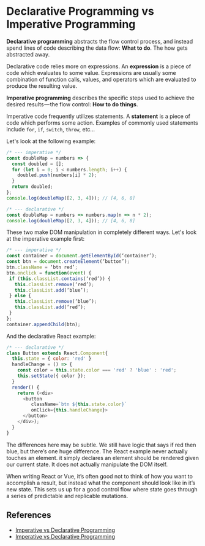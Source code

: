 # Declarative Programming vs Imperative Programming

**Declarative programming** abstracts the flow control process, and instead spend lines of code describing the data flow: **What to do**. The how gets abstracted away.

Declarative code relies more on expressions. An **expression** is a piece of code which evaluates to some value. Expressions are usually some combination of function calls, values, and operators which are evaluated to produce the resulting value.

**Imperative programming** describes the specific steps used to achieve the desired results — the flow control: **How to do things**.

Imperative code frequently utilizes statements. A **statement** is a piece of code which performs some action. Examples of commonly used statements include `for`, `if`, `switch`, `throw`, etc…

Let's look at the following example:

```js
/* --- imperative */
const doubleMap = numbers => {
  const doubled = [];
  for (let i = 0; i < numbers.length; i++) {
    doubled.push(numbers[i] * 2);
  }
  return doubled;
};
console.log(doubleMap([2, 3, 4])); // [4, 6, 8]

/* --- declarative */
const doubleMap = numbers => numbers.map(n => n * 2);
console.log(doubleMap([2, 3, 4])); // [4, 6, 8]
```

These two make DOM manipulation in completely different ways. Let's look at the imperative example first:

```js
/* --- imperative */
const container = document.getElementById(‘container’);
const btn = document.createElement(‘button’);
btn.className = ‘btn red’;
btn.onclick = function(event) {
 if (this.classList.contains(‘red’)) {
   this.classList.remove(‘red’);
   this.classList.add(‘blue’);
 } else {
   this.classList.remove(‘blue’);
   this.classList.add(‘red’);
 }
};
container.appendChild(btn);
```

And the declarative React example:

```js
/* --- declarative */
class Button extends React.Component{
  this.state = { color: 'red' }
  handleChange = () => {
    const color = this.state.color === 'red' ? 'blue' : 'red';
    this.setState({ color });
  }
  render() {
    return (<div>
      <button
         className=`btn ${this.state.color}`
         onClick={this.handleChange}>
      </button>
    </div>);
  }
}
```

The differences here may be subtle. We still have logic that says if red then blue, but there’s one huge difference. The React example never actually touches an element. it simply declares an element should be rendered given our current state. It does not actually manipulate the DOM itself.

When writing React or Vue, it’s often good not to think of how you want to accomplish a result, but instead what the component should look like in it’s new state. This sets us up for a good control flow where state goes through a series of predictable and replicable mutations.

## References

- [Imperative vs Declarative Programming](https://codeburst.io/declarative-vs-imperative-programming-a8a7c93d9ad2/)
- [Imperative vs Declarative Programming](https://tylermcginnis.com/imperative-vs-declarative-programming/)
